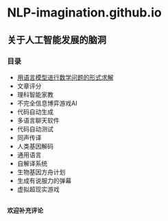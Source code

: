 # NLP-imagination.github.io
## 关于人工智能发展的脑洞
### 目录
- [用语言模型进行数学问题的形式求解]([main/用语言模型进行数学问题的形式求解.md](https://github.com/poached-egg/NLP-imagination.github.io/issues/1))
- 文章评分
- 理科智能家教
- 不完全信息博弈游戏AI
- 代码自动生成
- 多语言聊天软件
- 代码自动测试
- 同声传译
- 人类基因解码
- 通用语言
- 自解译系统
- 生物基因方舟计划
- 生成有说服力的弹幕
- 虚拟超现实游戏
##
**欢迎补充评论**
